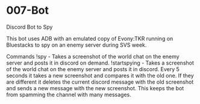 # 007-Bot
Discord Bot to Spy 

This bot uses ADB with an emulated copy of Evony:TKR running on Bluestacks to spy on an enemy server during SVS week.

Commands
!spy - Takes a screenshot of the world chat on the enemy server and posts it in discord on demand.
!startspying - Takes a screenshot of the world chat on the enemy server and posts it in discord.  Every 5 seconds it takes a new screenshot and compares it with the old one.  If they are different it deletes the current discord message with the old screenshot and sends a new message with the new screenshot.  This keeps the bot from spamming the channel with many messages.
